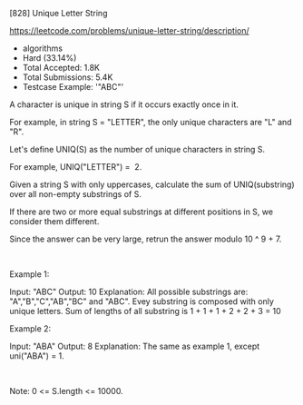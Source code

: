 [828] Unique Letter String  

https://leetcode.com/problems/unique-letter-string/description/

* algorithms
* Hard (33.14%)
* Total Accepted:    1.8K
* Total Submissions: 5.4K
* Testcase Example:  '"ABC"'

A character is unique in string S if it occurs exactly once in it.

For example, in string S = "LETTER", the only unique characters are "L" and "R".

Let's define UNIQ(S) as the number of unique characters in string S.

For example, UNIQ("LETTER") =  2.

Given a string S with only uppercases, calculate the sum of UNIQ(substring) over all non-empty substrings of S.

If there are two or more equal substrings at different positions in S, we consider them different.

Since the answer can be very large, retrun the answer modulo 10 ^ 9 + 7.

 

Example 1:


Input: "ABC"
Output: 10
Explanation: All possible substrings are: "A","B","C","AB","BC" and "ABC".
Evey substring is composed with only unique letters.
Sum of lengths of all substring is 1 + 1 + 1 + 2 + 2 + 3 = 10

Example 2:


Input: "ABA"
Output: 8
Explanation: The same as example 1, except uni("ABA") = 1.


 

Note: 0 <= S.length <= 10000.

